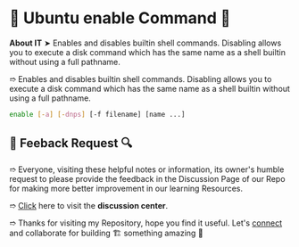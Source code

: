 # 💠 Ubuntu enable Command 🛅

**About IT** ➤ Enables and disables builtin shell commands.  Disabling allows you to execute a disk command which has the same name as a shell builtin without using a full pathname.

➱ Enables and disables builtin shell commands.  Disabling allows you to execute a disk command which has the same name as a shell builtin without using a full pathname.

```bash
enable [-a] [-dnps] [-f filename] [name ...]
```

## 📑 Feeback Request 🔍

➱ Everyone, visiting these helpful notes or information, its owner's humble request to please provide the feedback in the Discussion Page of our Repo for making more better improvement in our learning Resources.

➱ [Click](https://github.com/ackwolver335/Ubun2World/discussions) here to visit the **discussion center**.

➱ Thanks for visiting my Repository, hope you find it useful. Let's [connect](https://github.com/ackwolver335) and collaborate for building 🏗️ something amazing 🗿